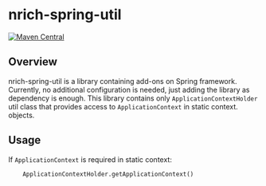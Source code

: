 # nrich-spring-util

[![Maven Central](https://maven-badges.herokuapp.com/maven-central/net.croz.nrich/nrich-spring-util/badge.svg?color=blue)](https://maven-badges.herokuapp.com/maven-central/net.croz.nrich/nrich-spring-util)

## Overview

nrich-spring-util is a library containing add-ons on Spring framework. Currently, no additional configuration is needed, just adding the library as dependency is enough. This library contains
only `ApplicationContextHolder` util class that provides access to `ApplicationContext` in static context. objects.

## Usage

If `ApplicationContext` is required in static context:

```
    ApplicationContextHolder.getApplicationContext()

```
